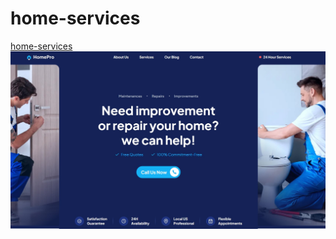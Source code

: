 # home-services
[home-services](https://serdzhius.github.io/home-services/)
[![](https://github.com/serdzhius/home-services/blob/main/home-services.jpg)](https://serdzhius.github.io/home-services/)
